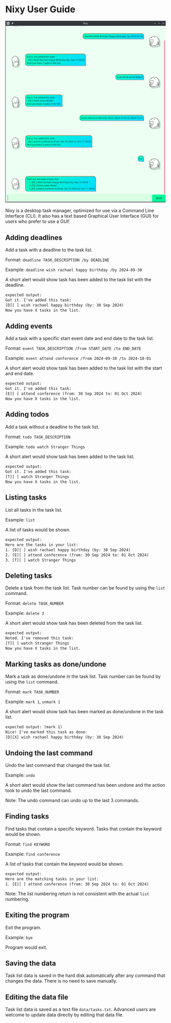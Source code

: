 # Nixy User Guide

![Nixy](./Ui.png)

Nixy is a desktop task manager, optimized for use via a Command Line Interface (CLI).
It also has a text based Graphical User Interface (GUI) for users who prefer to use a GUI!

## Adding deadlines

Add a task with a deadline to the task list.

Format: `deadline TASK_DESCRIPTION /by DEADLINE`

Example: `deadline wish rachael happy birthday /by 2024-09-30`

A short alert would show task has been added to the task list with the deadline.

```
expected output:
Got it. I've added this task:
[D][ ] wish rachael happy birthday (by: 30 Sep 2024)
Now you have X tasks in the list.
```

## Adding events

Add a task with a specific start event date and end date to the task list.

Format: `event TASK_DESCRIPTION /from START_DATE /to END_DATE`

Example: `event attend conference /from 2024-09-30 /to 2024-10-01`

A short alert would show task has been added to the task list with the start and end date.

```
expected output:
Got it. I've added this task:
[E][ ] attend conference (from: 30 Sep 2024 to: 01 Oct 2024)
Now you have X tasks in the list.
```

## Adding todos

Add a task without a deadline to the task list.

Format: `todo TASK_DESCRIPTION`

Example: `todo watch Stranger Things`

A short alert would show task has been added to the task list.

```
expected output:
Got it. I've added this task:
[T][ ] watch Stranger Things
Now you have X tasks in the list.
```

## Listing tasks

List all tasks in the task list.

Example: `list`

A list of tasks would be shown.

```
expected output:
Here are the tasks in your list:
1. [D][ ] wish rachael happy birthday (by: 30 Sep 2024)
2. [E][ ] attend conference (from: 30 Sep 2024 to: 01 Oct 2024)
3. [T][ ] watch Stranger Things
```

## Deleting tasks

Delete a task from the task list.
Task number can be found by using the `list` command.

Format: `delete TASK_NUMBER`

Example: `delete 3`

A short alert would show task has been deleted from the task list.

```
expected output:
Noted. I've removed this task:
[T][ ] watch Stranger Things
Now you have X tasks in the list.
```

## Marking tasks as done/undone

Mark a task as done/undone in the task list.
Task number can be found by using the `list` command.

Format: `mark TASK_NUMBER`

Example: `mark 1`, `unmark 1`

A short alert would show task has been marked as done/undone in the task list.

```
expected output: (mark 1)
Nice! I've marked this task as done:
[D][X] wish rachael happy birthday (by: 30 Sep 2024)
```

## Undoing the last command

Undo the last command that changed the task list.

Example: `undo`

A short alert would show the last command has been undone and the action took to undo the last command.

Note: The undo command can undo up to the last 3 commands.

## Finding tasks

Find tasks that contain a specific keyword.
Tasks that contain the keyword would be shown.

Format: `find KEYWORD`

Example: `find conference`

A list of tasks that contain the keyword would be shown.

```
expected output:
Here are the matching tasks in your list:
1. [E][ ] attend conference (from: 30 Sep 2024 to: 01 Oct 2024)
```

Note: The list numbering return is not consistent with the actual `list` numbering.

## Exiting the program

Exit the program.

Example: `bye`

Program would exit.

## Saving the data

Task list data is saved in the hard disk automatically after any command that changes the data. There is no need to save manually.

## Editing the data file

Task list data is saved as a text file `data/tasks.txt`. Advanced users are welcome to update data directly by editing that data file.
